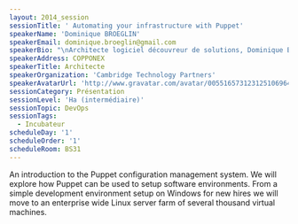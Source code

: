 ```yaml
---
layout: 2014_session
sessionTitle: ' Automating your infrastructure with Puppet'
speakerName: 'Dominique BROEGLIN'
speakerEmail: dominique.broeglin@gmail.com
speakerBio: "\nArchitecte logiciel découvreur de solutions, Dominique Broeglin développe depuis plus de 15 ans des applications Java et Ruby dans des domaines d’activités variées allant des télécommunications aux transports en passant par la presse et le commerce en ligne.\nAprès avoir découvert l’Agile à la fin des années 90, il en est devenu adepte. Son expérience lui a montré l’importance de la pratique des techniques de programmation. Il organise notamment des Coding Dojo pour permettre aux développeurs de perfectionner ces techniques."
speakerAddress: COPPONEX
speakerTitle: Architecte
speakerOrganization: 'Cambridge Technology Partners'
speakerAvatarUrl: 'http://www.gravatar.com/avatar/005516573123125106964ea71c3c7395?size=200&default=mm'
sessionCategory: Présentation
sessionLevel: 'Ha (intermédiaire)'
sessionTopic: DevOps
sessionTags:
  - Incubateur
scheduleDay: '1'
scheduleOrder: '1'
scheduleRoom: BS31
---
```


An introduction to the Puppet configuration management system. We will explore how Puppet can be used to setup software environments. From a simple development environment setup on Windows for new hires we will move to an enterprise wide Linux server farm of several thousand virtual machines.
